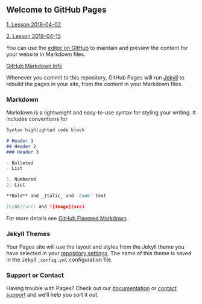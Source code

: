 ## Welcome to GitHub Pages

[1. Lesson 2018-04-02](https://www.dropbox.com/s/ps79mcxgp45udk6/20180402-183931.m4a?dl=0)

[2. Lesson 2018-04-15](https://www.dropbox.com/s/yrhawgypaqefsr3/20180415-124007.m4a?dl=0)





You can use the [editor on GitHub](https://github.com/realdatanyc/utility/edit/gh-pages/index.md) to maintain and preview the content for your website in Markdown files.


[GitHub Markdown Info](https://docs.github.com/en/github/writing-on-github/getting-started-with-writing-and-formatting-on-github/basic-writing-and-formatting-syntax)

Whenever you commit to this repository, GitHub Pages will run [Jekyll](https://jekyllrb.com/) to rebuild the pages in your site, from the content in your Markdown files.

### Markdown

Markdown is a lightweight and easy-to-use syntax for styling your writing. It includes conventions for

```markdown
Syntax highlighted code block

# Header 1
## Header 2
### Header 3

- Bulleted
- List

1. Numbered
2. List

**Bold** and _Italic_ and `Code` text

[Link](url) and ![Image](src)
```

For more details see [GitHub Flavored Markdown](https://guides.github.com/features/mastering-markdown/).

### Jekyll Themes

Your Pages site will use the layout and styles from the Jekyll theme you have selected in your [repository settings](https://github.com/realdatanyc/utility/settings/pages). The name of this theme is saved in the Jekyll `_config.yml` configuration file.

### Support or Contact

Having trouble with Pages? Check out our [documentation](https://docs.github.com/categories/github-pages-basics/) or [contact support](https://support.github.com/contact) and we’ll help you sort it out.
